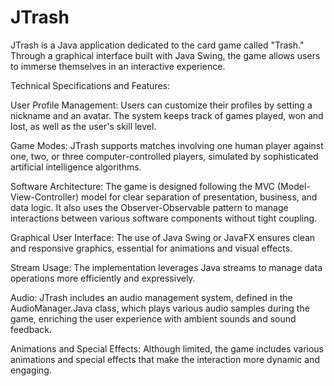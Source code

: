# JTrash
JTrash is a Java application dedicated to the card game called "Trash." Through a graphical interface built with Java Swing, the game allows users to immerse themselves in an interactive experience.

Technical Specifications and Features:

User Profile Management: Users can customize their profiles by setting a nickname and an avatar. The system keeps track of games played, won and lost, as well as the user's skill level.

Game Modes: JTrash supports matches involving one human player against one, two, or three computer-controlled players, simulated by sophisticated artificial intelligence algorithms.

Software Architecture: The game is designed following the MVC (Model-View-Controller) model for clear separation of presentation, business, and data logic. It also uses the Observer-Observable pattern to manage interactions between various software components without tight coupling.

Graphical User Interface: The use of Java Swing or JavaFX ensures clean and responsive graphics, essential for animations and visual effects.

Stream Usage: The implementation leverages Java streams to manage data operations more efficiently and expressively.

Audio: JTrash includes an audio management system, defined in the AudioManager.Java class, which plays various audio samples during the game, enriching the user experience with ambient sounds and sound feedback.

Animations and Special Effects: Although limited, the game includes various animations and special effects that make the interaction more dynamic and engaging.
